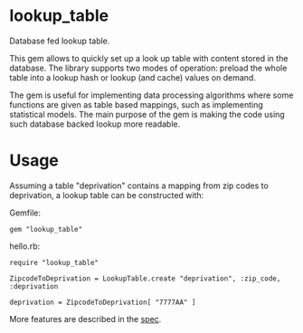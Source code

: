 # lookup_table

Database fed lookup table.

This gem allows to quickly set up a look up table with content stored in the
database. The library supports two modes of operation: preload the whole table
into a lookup hash or lookup (and cache) values on demand.

The gem is useful for implementing data processing algorithms where some
functions are given as table based mappings, such as implementing statistical
models. The main purpose of the gem is making the code using such database
backed lookup more readable.

# Usage

Assuming a table "deprivation" contains a mapping from zip codes to deprivation,
a lookup table can be constructed with:

Gemfile:

```
gem "lookup_table"
```

hello.rb:

```
require "lookup_table"

ZipcodeToDeprivation = LookupTable.create "deprivation", :zip_code, :deprivation

deprivation = ZipcodeToDeprivation[ "7777AA" ]

```

More features are described in the [spec](spec/lib/lookup_table_spec.rb).
